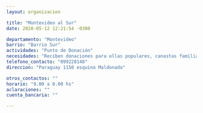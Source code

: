 ```yaml
---
layout: organizacion

title: "Montevideo al Sur"
date: 2020-05-12 12:21:54 -0300

departamento: "Montevideo"
barrio: "Barrio Sur"
actividades: "Punto de Donación"
necesidades: "Reciben donaciones para ollas populares, canastas familiares, ropa, y lo que se crea pertinente"
telefono_contacto: "099228148"
direccion: "Paraguay 1150 esquina Maldonado"

otros_contactos: ""
horario: "9.00 a 0.00 hs"
aclaraciones: ""
cuenta_bancaria: ""

---
```

